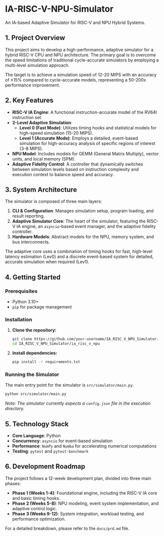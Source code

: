 # IA-RISC-V-NPU-Simulator

An IA-based Adaptive Simulator for RISC-V and NPU Hybrid Systems.

## 1. Project Overview

This project aims to develop a high-performance, adaptive simulator for a hybrid RISC-V CPU and NPU architecture. The primary goal is to overcome the speed limitations of traditional cycle-accurate simulators by employing a multi-level simulation approach.

The target is to achieve a simulation speed of 12-20 MIPS with an accuracy of ±15% compared to cycle-accurate models, representing a 50-200x performance improvement.

## 2. Key Features

-   **RISC-V IA Engine**: A functional instruction-accurate model of the RV64I instruction set.
-   **2-Level Adaptive Simulation**:
    -   **Level 0 (Fast Mode)**: Utilizes timing hooks and statistical models for high-speed simulation (15-20 MIPS).
    -   **Level 1 (Accurate Mode)**: Employs a detailed, event-based simulation for high-accuracy analysis of specific regions of interest (3-8 MIPS).
-   **NPU Model**: Includes models for GEMM (General Matrix Multiply), vector units, and local memory (SPM).
-   **Adaptive Fidelity Control**: A controller that dynamically switches between simulation levels based on instruction complexity and execution context to balance speed and accuracy.

## 3. System Architecture

The simulator is composed of three main layers:

1.  **CLI & Configuration**: Manages simulation setup, program loading, and result reporting.
2.  **Adaptive Simulator Core**: The heart of the simulator, featuring the RISC-V IA engine, an `asyncio`-based event manager, and the adaptive fidelity controller.
3.  **Hardware Models**: Abstract models for the NPU, memory system, and bus interconnects.

The adaptive core uses a combination of timing hooks for fast, high-level latency estimation (Lev0) and a discrete event-based system for detailed, accurate simulation when required (Lev1).

## 4. Getting Started

### Prerequisites

-   Python 3.10+
-   `pip` for package management

### Installation

1.  **Clone the repository:**
    ```bash
    git clone https://github.com/your-username/IA_RISC_V_NPU_Simulator.git
    cd IA_RISC_V_NPU_Simulator/ia_risc_v_npu
    ```

2.  **Install dependencies:**
    ```bash
    pip install -r requirements.txt
    ```

### Running the Simulator

The main entry point for the simulator is `src/simulator/main.py`.

```bash
python src/simulator/main.py
```

*Note: The simulator currently expects a `config.json` file in the execution directory.*

## 5. Technology Stack

-   **Core Language**: Python
-   **Concurrency**: `asyncio` for event-based simulation
-   **Performance**: `NumPy` and `Numba` for accelerating numerical computations
-   **Testing**: `pytest` and `pytest-benchmark`

## 6. Development Roadmap

The project follows a 12-week development plan, divided into three main phases:

-   **Phase 1 (Weeks 1-4)**: Foundational engine, including the RISC-V IA core and basic timing hooks.
-   **Phase 2 (Weeks 5-8)**: NPU modeling, event system implementation, and adaptive control logic.
-   **Phase 3 (Weeks 9-12)**: System integration, workload testing, and performance optimization.

For a detailed breakdown, please refer to the `docs/prd.md` file.
